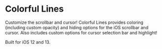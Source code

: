 # Colorful Lines

Customize the scrollbar and cursor!
Colorful Lines provides coloring (including custom opacity) and hiding options for the iOS scrollbar and cursor.
Also includes custom options for cursor selection bar and highlight!

Built for iOS 12 and 13.
